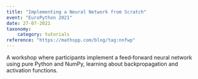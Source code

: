 ```yaml
---
title: "Implementing a Neural Network from Scratch"
event: "EuroPython 2021"
date: 27-07-2021
taxonomy:
    category: tutorials
reference: "https://mathspp.com/blog/tag:nnfwp"
---
```


A workshop where participants implement a feed‑forward neural network using pure Python and NumPy, learning about backpropagation and activation functions.

